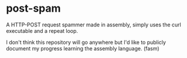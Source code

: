 # post-spam
A HTTP-POST request spammer made in assembly, simply uses the curl executable and a repeat loop.

I don't think this repository will go anywhere but I'd like to publicly document my progress learning the
assembly language. (fasm)
